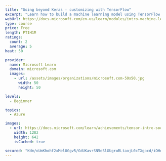 ```yaml
---
title: "Going beyond Keras - customizing with TensorFlow"
excerpt: "Learn how to build a machine learning model using TensorFlow."
webUrl: https://docs.microsoft.com/en-us/learn/modules/intro-machine-learning-tensorflow/
type: course
price: Free
length: PT1H1M
ratings:
  count: 2
  average: 5
heat: 50

provider:
  name: Microsoft Learn
  domain: microsoft.com
  images:
    - url: /assets/images/organizations/microsoft.com-50x50.jpg
      width: 50
      height: 50

levels:
  - Beginner

topics:
  - Azure

images:
  - url: https://docs.microsoft.com/learn/achievements/tensor-intro-social.png
    width: 1282
    height: 642
    isCached: true

secured: "Kdm/oUmKhohf2xMelUGgv5/GdUKavrSN5eSlGUgruBLtaojL0cTXgpcd/iOHoLCXRCgUP21BlldAJFk4tOpQ8t/ZvTL9WtJjaX/whZVOOZRBfMJMBetQcAViktOVu7NIiEqQIEISYmd5wVMRYuKqIRHmpS5toOyc9McV+eBOieeNmQoR4jOOBrlZSGj5BlyGQgVf+2Ga9rg9PT8sSOOBO2h7TI5M+LCyPHyzsaI0pUPnX1UqJFNiqpbpB29vpFoGBDXN7zGJoIRu7c0Xb20OpYzErWjXd3JA9Oq7W1HmPItfUldX5AjzS3wWAbKWrHq6wk2BVdC+kmWbLgvdRGjnnvxxFQBFFOvczvmHuDWoOgtGeUq50UU/K0hl6ePIQmlV0LZLwM0oCkyLrz4nK4MveZPy8FnhaRaIMtGh5pCSu5c=;9/MTE3+xpuhJvEBZdB7lyw=="
---
```


